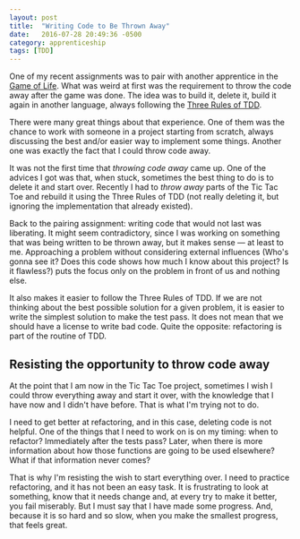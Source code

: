 ```yaml
---
layout: post
title:  "Writing Code to Be Thrown Away"
date:   2016-07-28 20:49:36 -0500
category: apprenticeship
tags: [TDD]
---
```


One of my recent assignments was to pair with another apprentice in the [Game of Life](https://en.wikipedia.org/wiki/Conway%27s_Game_of_Life). What was weird at first was the requirement to throw the code away after the game was done. <!--more--> The idea was to build it, delete it, build it again in another language, always following the [Three Rules of TDD](http://butunclebob.com/ArticleS.UncleBob.TheThreeRulesOfTdd).

There were many great things about that experience. One of them was the chance to work with someone in a project starting from scratch, always discussing the best and/or easier way to implement some things. Another one was exactly the fact that I could throw code away.

It was not the first time that *throwing code away* came up. One of the advices I got was that, when stuck, sometimes the best thing to do is to delete it and start over. Recently I had to *throw away* parts of the Tic Tac Toe and rebuild it using the Three Rules of TDD (not really deleting it, but ignoring the implementation that already existed).

Back to the pairing assignment: writing code that would not last was liberating. It might seem contradictory, since I was working on something that was being written to be thrown away, but it makes sense &mdash; at least to me. Approaching a problem without considering external influences (Who's gonna see it? Does this code shows how much I know about this project? Is it flawless?) puts the focus only on the problem in front of us and nothing else.

It also makes it easier to follow the Three Rules of TDD. If we are not thinking about the best possible solution for a given problem, it is easier to write the simplest solution to make the test pass. It does not mean that we should have a license to write bad code. Quite the opposite: refactoring is part of the routine of TDD.

## Resisting the opportunity to throw code away

At the point that I am now in the Tic Tac Toe project, sometimes I wish I could throw everything away and start it over, with the knowledge that I have now and I didn't have before. That is what I'm trying not to do.

I need to get better at refactoring, and in this case, deleting code is not helpful. One of the things that I need to work on is on my timing: when to refactor? Immediately after the tests pass? Later, when there is more information about how those functions are going to be used elsewhere? What if that information never comes?

That is why I'm resisting the wish to start everything over. I need to practice refactoring, and it has not been an easy task. It is frustrating to look at something, know that it needs change and, at every try to make it better, you fail miserably. But I must say that I have made some progress. And, because it is so hard and so slow, when you make the smallest progress, that feels great.
